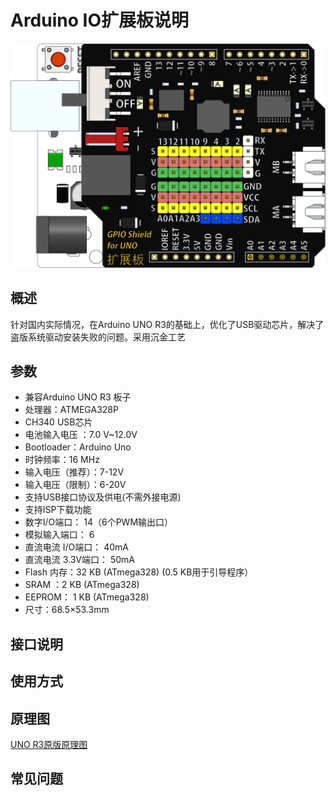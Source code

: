 # Arduino IO扩展板说明   

![](./images/扩展.png)

## 概述
针对国内实际情况，在Arduino UNO R3的基础上，优化了USB驱动芯片，解决了盗版系统驱动安装失败的问题。采用沉金工艺

## 参数
- 兼容Arduino UNO R3 板子
- 处理器：ATMEGA328P
- CH340 USB芯片
- 电池输入电压 ：7.0 V~12.0V
- Bootloader：Arduino Uno
- 时钟频率：16 MHz
- 输入电压（推荐）：7-12V
- 输入电压（限制）：6-20V
- 支持USB接口协议及供电(不需外接电源)
- 支持ISP下载功能
- 数字I/O端口： 14（6个PWM输出口）
- 模拟输入端口： 6
- 直流电流 I/O端口： 40mA
- 直流电流 3.3V端口： 50mA
- Flash 内存：32 KB (ATmega328) (0.5 KB用于引导程序）
- SRAM ：2 KB (ATmega328)
- EEPROM： 1 KB (ATmega328)
- 尺寸：68.5×53.3mm


## 接口说明

## 使用方式

## 原理图
[UNO R3原版原理图](https://www.arduino.cc/en/uploads/Main/Arduino_Uno_Rev3-schematic.pdf)


## 常见问题

